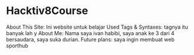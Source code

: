 # Hacktiv8Course
About This Site: Ini website untuk belajar
Used Tags & Syntaxes: tagnya itu banyak lah y
About Me: Nama saya ivan habibi, saya anak ke 3 dari 4 bersaudara, saya suka durian.
Future plans: saya ingin membuat web sporthub
